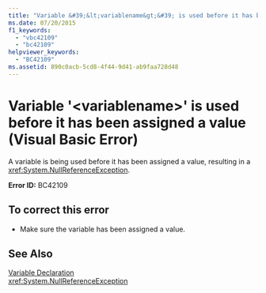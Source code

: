 ```yaml
---
title: "Variable &#39;&lt;variablename&gt;&#39; is used before it has been assigned a value (Visual Basic Error)"
ms.date: 07/20/2015
f1_keywords: 
  - "vbc42109"
  - "bc42109"
helpviewer_keywords: 
  - "BC42109"
ms.assetid: 890c0acb-5cd8-4f44-9d41-ab9faa728d48
---
```

# Variable &#39;&lt;variablename&gt;&#39; is used before it has been assigned a value (Visual Basic Error)
A variable is being used before it has been assigned a value, resulting in a <xref:System.NullReferenceException>.  
  
 **Error ID:** BC42109  
  
## To correct this error  
  
- Make sure the variable has been assigned a value.  
  
## See Also  
 [Variable Declaration](../../visual-basic/programming-guide/language-features/variables/variable-declaration.md)  
 <xref:System.NullReferenceException>
